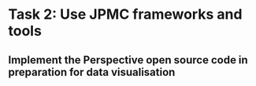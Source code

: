 # Task 2: Use JPMC frameworks and tools

## Implement the Perspective open source code in preparation for data visualisation

